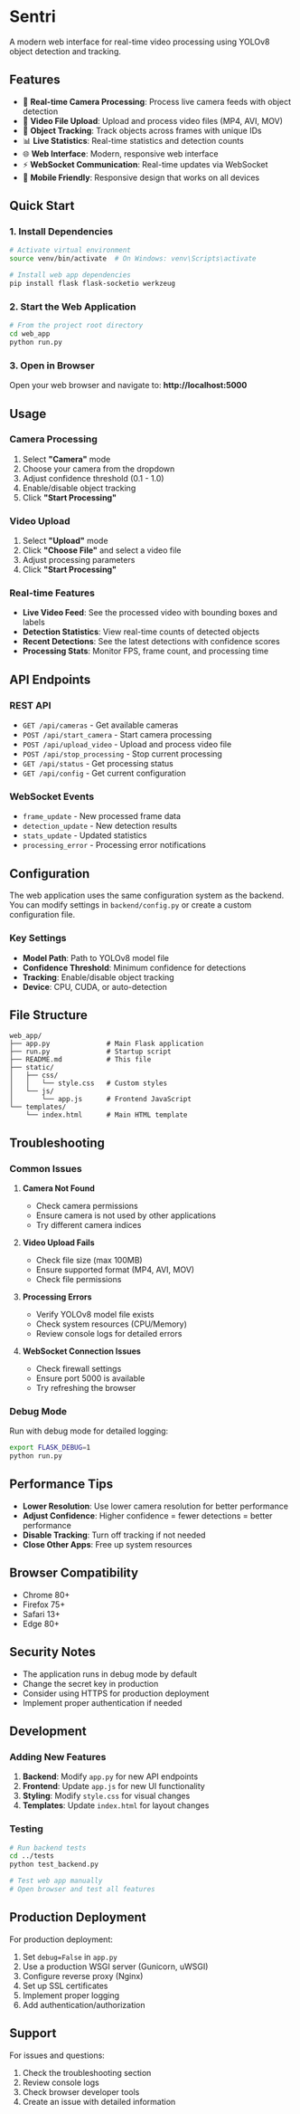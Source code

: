 # Sentri

A modern web interface for real-time video processing using YOLOv8 object detection and tracking.

## Features

- 🎥 **Real-time Camera Processing**: Process live camera feeds with object detection
- 📁 **Video File Upload**: Upload and process video files (MP4, AVI, MOV)
- 🎯 **Object Tracking**: Track objects across frames with unique IDs
- 📊 **Live Statistics**: Real-time statistics and detection counts
- 🌐 **Web Interface**: Modern, responsive web interface
- ⚡ **WebSocket Communication**: Real-time updates via WebSocket
- 📱 **Mobile Friendly**: Responsive design that works on all devices

## Quick Start

### 1. Install Dependencies

```bash
# Activate virtual environment
source venv/bin/activate  # On Windows: venv\Scripts\activate

# Install web app dependencies
pip install flask flask-socketio werkzeug
```

### 2. Start the Web Application

```bash
# From the project root directory
cd web_app
python run.py
```

### 3. Open in Browser

Open your web browser and navigate to: **http://localhost:5000**

## Usage

### Camera Processing

1. Select **"Camera"** mode
2. Choose your camera from the dropdown
3. Adjust confidence threshold (0.1 - 1.0)
4. Enable/disable object tracking
5. Click **"Start Processing"**

### Video Upload

1. Select **"Upload"** mode
2. Click **"Choose File"** and select a video file
3. Adjust processing parameters
4. Click **"Start Processing"**

### Real-time Features

- **Live Video Feed**: See the processed video with bounding boxes and labels
- **Detection Statistics**: View real-time counts of detected objects
- **Recent Detections**: See the latest detections with confidence scores
- **Processing Stats**: Monitor FPS, frame count, and processing time

## API Endpoints

### REST API

- `GET /api/cameras` - Get available cameras
- `POST /api/start_camera` - Start camera processing
- `POST /api/upload_video` - Upload and process video file
- `POST /api/stop_processing` - Stop current processing
- `GET /api/status` - Get processing status
- `GET /api/config` - Get current configuration

### WebSocket Events

- `frame_update` - New processed frame data
- `detection_update` - New detection results
- `stats_update` - Updated statistics
- `processing_error` - Processing error notifications

## Configuration

The web application uses the same configuration system as the backend. You can modify settings in `backend/config.py` or create a custom configuration file.

### Key Settings

- **Model Path**: Path to YOLOv8 model file
- **Confidence Threshold**: Minimum confidence for detections
- **Tracking**: Enable/disable object tracking
- **Device**: CPU, CUDA, or auto-detection

## File Structure

```
web_app/
├── app.py              # Main Flask application
├── run.py              # Startup script
├── README.md           # This file
├── static/
│   ├── css/
│   │   └── style.css   # Custom styles
│   └── js/
│       └── app.js      # Frontend JavaScript
└── templates/
    └── index.html      # Main HTML template
```

## Troubleshooting

### Common Issues

1. **Camera Not Found**
   - Check camera permissions
   - Ensure camera is not used by other applications
   - Try different camera indices

2. **Video Upload Fails**
   - Check file size (max 100MB)
   - Ensure supported format (MP4, AVI, MOV)
   - Check file permissions

3. **Processing Errors**
   - Verify YOLOv8 model file exists
   - Check system resources (CPU/Memory)
   - Review console logs for detailed errors

4. **WebSocket Connection Issues**
   - Check firewall settings
   - Ensure port 5000 is available
   - Try refreshing the browser

### Debug Mode

Run with debug mode for detailed logging:

```bash
export FLASK_DEBUG=1
python run.py
```

## Performance Tips

- **Lower Resolution**: Use lower camera resolution for better performance
- **Adjust Confidence**: Higher confidence = fewer detections = better performance
- **Disable Tracking**: Turn off tracking if not needed
- **Close Other Apps**: Free up system resources

## Browser Compatibility

- Chrome 80+
- Firefox 75+
- Safari 13+
- Edge 80+

## Security Notes

- The application runs in debug mode by default
- Change the secret key in production
- Consider using HTTPS for production deployment
- Implement proper authentication if needed

## Development

### Adding New Features

1. **Backend**: Modify `app.py` for new API endpoints
2. **Frontend**: Update `app.js` for new UI functionality
3. **Styling**: Modify `style.css` for visual changes
4. **Templates**: Update `index.html` for layout changes

### Testing

```bash
# Run backend tests
cd ../tests
python test_backend.py

# Test web app manually
# Open browser and test all features
```

## Production Deployment

For production deployment:

1. Set `debug=False` in `app.py`
2. Use a production WSGI server (Gunicorn, uWSGI)
3. Configure reverse proxy (Nginx)
4. Set up SSL certificates
5. Implement proper logging
6. Add authentication/authorization

## Support

For issues and questions:
1. Check the troubleshooting section
2. Review console logs
3. Check browser developer tools
4. Create an issue with detailed information
